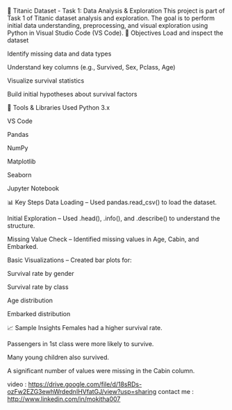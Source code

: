 🚢 Titanic Dataset - Task 1: Data Analysis & Exploration
This project is part of Task 1 of Titanic dataset analysis and exploration. The goal is to perform initial data understanding, preprocessing, and visual exploration using Python in Visual Studio Code (VS Code).
📌 Objectives
Load and inspect the dataset

Identify missing data and data types

Understand key columns (e.g., Survived, Sex, Pclass, Age)

Visualize survival statistics

Build initial hypotheses about survival factors

🧰 Tools & Libraries Used
Python 3.x

VS Code

Pandas

NumPy

Matplotlib

Seaborn

Jupyter Notebook

📊 Key Steps
Data Loading – Used pandas.read_csv() to load the dataset.

Initial Exploration – Used .head(), .info(), and .describe() to understand the structure.

Missing Value Check – Identified missing values in Age, Cabin, and Embarked.

Basic Visualizations – Created bar plots for:

Survival rate by gender

Survival rate by class

Age distribution

Embarked distribution

📈 Sample Insights
Females had a higher survival rate.

Passengers in 1st class were more likely to survive.

Many young children also survived.

A significant number of values were missing in the Cabin column.

video : https://drive.google.com/file/d/18sRDs-ozFw2EZG3ewhWrdednIHVfatGJ/view?usp=sharing
contact me : http://www.linkedin.com/in/mokitha007


